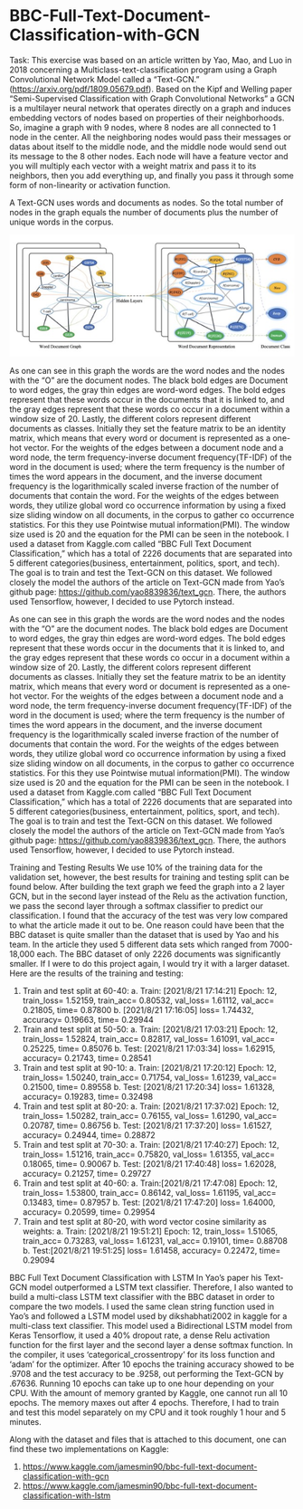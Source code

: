 # BBC-Full-Text-Document-Classification-with-GCN

Task: This exercise was based on an article written by Yao, Mao, and Luo in 2018 concerning a
Multiclass-text-classification program using a Graph Convolutional Network Model called a
“Text-GCN.” (https://arxiv.org/pdf/1809.05679.pdf). Based on the Kipf and Welling paper “Semi-Supervised Classification with Graph Convolutional Networks” a GCN is a multilayer neural network that operates directly on a graph and induces embedding vectors of nodes based on properties of their neighborhoods. So, imagine a graph with 9 nodes, where 8 nodes are all connected to 1 node in the center. All the neighboring nodes would pass their messages or datas about itself to the middle node, and the middle node would send out its message to the 8 other nodes. Each node will have a feature vector and you will multiply each vector with a weight matrix and pass it to its neighbors, then you add everything up, and finally you pass it through some form of non-linearity or activation function.


A Text-GCN uses words and documents as nodes. So the total number of nodes in the graph equals the number of documents plus the number of unique words in the corpus. 

![GCN](./GCN.jpg "GCN")

As one can see in this graph the words are the word nodes and the nodes with the “O” are the document nodes. The black bold edges are Document to word edges, the gray thin edges are word-word edges. The bold edges represent that these words occur in the documents that it is linked to, and the gray edges represent that these words co occur in a document within a window size of 20. Lastly, the different colors represent different documents as classes.
Initially they set the feature matrix to be an identity matrix, which means that every word or document is represented as a one-hot vector. For the weights of the edges between a document node and a word node, the term frequency-inverse document frequency(TF-IDF) of the word in the document is used; where the term frequency is the number of times the word appears in the document, and the inverse document frequency is the logarithmically scaled inverse fraction of the number of documents that contain the word. For the weights of the edges between words, they utilize global word co occurrence information by using a fixed size sliding window on all documents, in the corpus to gather co occurrence statistics.  For this they use Pointwise mutual information(PMI).  The window size used is 20 and the equation for the PMI can be seen in the notebook.
I used a dataset from Kaggle.com called “BBC Full Text Document Classification,” which has a total of 2226 documents that are separated into 5 different categories(business, entertainment, politics, sport, and tech). The goal is to train and test the Text-GCN on this dataset. We followed closely the model the authors of the article on Text-GCN made from Yao’s github page: https://github.com/yao8839836/text_gcn. There, the authors used Tensorflow, however, I decided to use Pytorch instead.


As one can see in this graph the words are the word nodes and the nodes with the “O” are the document nodes. The black bold edges are Document to word edges, the gray thin edges are word-word edges. The bold edges represent that these words occur in the documents that it is linked to, and the gray edges represent that these words co occur in a document within a window size of 20. Lastly, the different colors represent different documents as classes.
Initially they set the feature matrix to be an identity matrix, which means that every word or document is represented as a one-hot vector. For the weights of the edges between a document node and a word node, the term frequency-inverse document frequency(TF-IDF) of the word in the document is used; where the term frequency is the number of times the word appears in the document, and the inverse document frequency is the logarithmically scaled inverse fraction of the number of documents that contain the word. For the weights of the edges between words, they utilize global word co occurrence information by using a fixed size sliding window on all documents, in the corpus to gather co occurrence statistics.  For this they use Pointwise mutual information(PMI).  The window size used is 20 and the equation for the PMI can be seen in the notebook.
I used a dataset from Kaggle.com called “BBC Full Text Document Classification,” which has a total of 2226 documents that are separated into 5 different categories(business, entertainment, politics, sport, and tech). The goal is to train and test the Text-GCN on this dataset. We followed closely the model the authors of the article on Text-GCN made from Yao’s github page: https://github.com/yao8839836/text_gcn. There, the authors used Tensorflow, however, I decided to use Pytorch instead.


Training and Testing Results
We use 10% of the training data for the validation set, however, the best results for training and testing split can be found below. After building the text graph we feed the graph into a 2 layer GCN, but in the second layer instead of the Relu as the activation function, we pass the second layer through a softmax classifier to predict our classification.
I found that the accuracy of the test was very low compared to what the article made it out to be.
One reason could have been that the BBC dataset is quite smaller than the dataset that is used by Yao and his team. In the article they used 5 different data sets which ranged from 7000-18,000 each. The BBC dataset of only 2226 documents was significantly smaller. If I were to do this project again, I would try it with a larger dataset. Here are the results of the training and testing:
1.	Train and test split at 60-40:
a.	Train: [2021/8/21 17:14:21] Epoch: 12, train_loss= 1.52159, train_acc= 0.80532, val_loss= 1.61112, val_acc= 0.21805, time= 0.87800
b.	[2021/8/21 17:16:05] loss= 1.74432, accuracy= 0.19663, time= 0.29944
2.	Train and test split at 50-50:
a.	Train: [2021/8/21 17:03:21] Epoch: 12, train_loss= 1.52824, train_acc= 0.82817, val_loss= 1.61091, val_acc= 0.25225, time= 0.85076
b.	Test: [2021/8/21 17:03:34]	loss= 1.62915, accuracy= 0.21743, time= 0.28541
3.	Train and test split at 90-10:
a.	Train: [2021/8/21 17:20:12] Epoch: 12, train_loss= 1.50240, train_acc= 0.71754, val_loss= 1.61239, val_acc= 0.21500, time= 0.89558
b.	Test: [2021/8/21 17:20:34]	loss= 1.61328, accuracy= 0.19283, time= 0.32498
4.	Train and test split at 80-20:
a.	Train: [2021/8/21 17:37:02] Epoch: 12, train_loss= 1.50282, train_acc= 0.76155, val_loss= 1.61290, val_acc= 0.20787, time= 0.86756
b.	Test: [2021/8/21 17:37:20]	loss= 1.61527, accuracy= 0.24944, time= 0.28872
5.	Train and test split at 70-30:
a.	Train: [2021/8/21 17:40:27] Epoch: 12, train_loss= 1.51216, train_acc= 0.75820, val_loss= 1.61355, val_acc= 0.18065, time= 0.90067
b.	Test: [2021/8/21 17:40:48]	loss= 1.62028, accuracy= 0.21257, time= 0.29727
6.	Train and test split at 40-60:
a.	Train:[2021/8/21 17:47:08] Epoch: 12, train_loss= 1.53800, train_acc= 0.86142, val_loss= 1.61195, val_acc= 0.13483, time= 0.87957
b.	Test: [2021/8/21 17:47:20]	loss= 1.64000, accuracy= 0.20599, time= 0.29954
7.	Train and test split at 80-20, with word vector cosine similarity as weights:
a.	Train: [2021/8/21 19:51:21] Epoch: 12, train_loss= 1.51065, train_acc= 0.73283, val_loss= 1.61231, val_acc= 0.19101, time= 0.88708
b.	Test:[2021/8/21 19:51:25]	loss= 1.61458, accuracy= 0.22472, time= 0.29094



BBC Full Text Document Classification with LSTM
In Yao’s paper his Text-GCN model outperformed a LSTM text classifier. Therefore, I also wanted to build a multi-class LSTM text classifier with the BBC dataset in order to compare the two models. I used the same clean string function used in Yao’s and followed a LSTM model used by dikshabhati2002 in kaggle for a multi-class text classifier. This model used a Bidirectional LSTM model from Keras Tensorflow, it used a 40% dropout rate, a dense Relu activation function for the first layer and the second layer a dense softmax function. In the compiler, it uses ‘categorical_crossentropy’ for its loss function and ‘adam’ for the optimizer. After 10 epochs the training accuracy showed to be .9708 and the test accuracy to be .9258, out performing the Text-GCN by .67636. Running 10 epochs can take up to one hour depending on your CPU. With the amount of memory granted by Kaggle, one cannot run all 10 epochs. The memory maxes out after 4 epochs. Therefore, I had to train and test this model separately on my CPU and it took roughly 1 hour and 5 minutes.



Along with the dataset and files that is attached to this document, one can find these two implementations on Kaggle:
1.	https://www.kaggle.com/jamesmin90/bbc-full-text-document-classification-with-gcn
2.	https://www.kaggle.com/jamesmin90/bbc-full-text-document-classification-with-lstm


